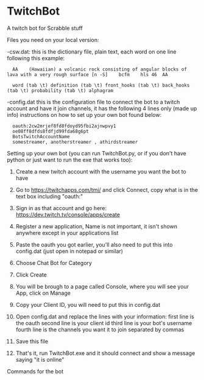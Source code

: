 # TwitchBot
A twitch bot for Scrabble stuff

Files you need on your local version:

  -csw.dat:
    this is the dictionary file, plain text, each word on one line following this example:
      
      AA	(Hawaiian) a volcanic rock consisting of angular blocks of lava with a very rough surface [n -S]	bcfm	hls	46	AA
      
      word (tab \t) definition (tab \t) front_hooks (tab \t) back_hooks (tab \t) probability (tab \t) alphagram
      
  -config.dat
    this is the configuration file to connect the bot to a twitch account and have it join channels, it has the following 4 lines only (made up info) instructions on how to set up your own bot found below:
    
      oauth:2cw2mrjef8fd8fdoyd95fbi2ajnwpvy1
      oe08ff8dfds8fdfjd99fda68g6pt
      BotsTwitchAccountName
      somestreamer, anotherstreamer , athirdstreamer
      
    
Setting up your own bot (you can run TwitchBot.py, or if you don't have python or just want to run the exe that works too):

  1. Create a new twitch account with the username you want the bot to have

  2. Go to https://twitchapps.com/tmi/ and click Connect, copy what is in the text box including "oauth:"

  3. Sign in as that account and go here: https://dev.twitch.tv/console/apps/create

  4. Register a new application, Name is not important, it isn't shown anywhere except in your applications list

  5. Paste the oauth you got earlier, you'll also need to put this into config.dat (just open in notepad or similar)

  6. Choose Chat Bot for Category

  7. Click Create

  8. You will be brough to a page called Console, where you will see your App, click on Manage

  9. Copy your Client ID, you will need to put this in config.dat

  10. Open config.dat and replace the lines with your information:
	  first line is the oauth
	  second line is your client id
	  third line is your bot's username
	  fourth line is the channels you want it to join separated 	by commas

  11. Save this file

  12. That's it, run TwitchBot.exe and it should connect and show a message saying "it is online"
  

Commands for the bot

